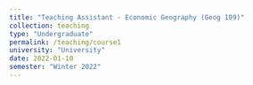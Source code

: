 ```yaml
---
title: "Teaching Assistant - Economic Geography (Geog 109)"
collection: teaching
type: "Undergraduate"
permalink: /teaching/course1
university: "University"
date: 2022-01-10
semester: "Winter 2022"
---
```


